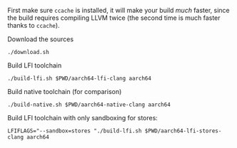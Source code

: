 First make sure `ccache` is installed, it will make your build *much* faster,
since the build requires compiling LLVM twice (the second time is much faster
thanks to `ccache`).

Download the sources

```
./download.sh
```

Build LFI toolchain

```
./build-lfi.sh $PWD/aarch64-lfi-clang aarch64
```

Build native toolchain (for comparison)

```
./build-native.sh $PWD/aarch64-native-clang aarch64
```

Build LFI toolchain with only sandboxing for stores:

```
LFIFLAGS="--sandbox=stores "./build-lfi.sh $PWD/aarch64-lfi-stores-clang aarch64
```
